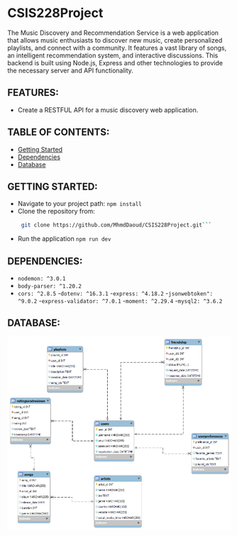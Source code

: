 # CSIS228Project

The Music Discovery and Recommendation Service is a web application that allows music enthusiasts to discover new music, create personalized playlists, and connect with a community. It features a vast library of songs, an intelligent recommendation system, and interactive discussions. This backend is built using Node.js, Express and other technologies to provide the necessary server and API functionality.

## FEATURES:

-   Create a RESTFUL API for a music discovery web application.

## TABLE OF CONTENTS:

-   [Getting Started](#getting-started)
-   [Dependencies](#dependencies)
-   [Database](#database)

## GETTING STARTED:

-   Navigate to your project path:
    `npm install`
-   Clone the repository from:
    ````bash
     git clone https://github.com/MhmdDaoud/CSIS228Project.git```
    ````
-   Run the application
    `npm run dev`

## DEPENDENCIES:

-   `nodemon: ^3.0.1`
-   `body-parser: ^1.20.2`
-   `cors: ^2.8.5` -`dotenv: ^16.3.1` -`express: ^4.18.2` -`jsonwebtoken": ^9.0.2` -`express-validator: ^7.0.1` -`moment: ^2.29.4` -`mysql2: ^3.6.2`

## DATABASE:

![Alt text](erd.png)
